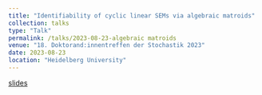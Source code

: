 ```yaml
---
title: "Identifiability of cyclic linear SEMs via algebraic matroids"
collection: talks
type: "Talk"
permalink: /talks/2023-08-23-algebraic matroids
venue: "18. Doktorand:innentreffen der Stochastik 2023"
date: 2023-08-23
location: "Heidelberg University"
---
```


[slides](../files/20230823.pdf)

<!--This is a description of your talk, which is a markdown files that can be all markdown-ified like any other post. Yay markdown!-->
